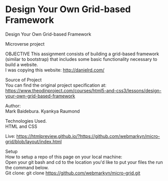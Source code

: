 # Design Your Own Grid-based Framework
Design Your Own Grid-based Framework

Microverse project

OBJECTIVE
    This assignment consists of building a grid-based framework (similar to bootstrap) that includes some basic functionality necessary to build a website.    
    I was copying this website: http://danielrd.com/  

Source of Project  
    You can find the original project specification at: <https://www.theodinproject.com/courses/html5-and-css3/lessons/design-your-own-grid-based-framework>  

Author:  
    Mark Baidebura.
    Kyankya Raumond  

Technologies Used.  
    HTML and CSS  

Live: 
    https://htmlpreview.github.io/?https://github.com/webmarkyn/micro-grid/blob/layout/index.html    

Setup  
    How to setup a repo of this page on your local machine:  
    Open your git bash and cd to the location you'd like to put your files the run the command below.  
    Git clone: git clone <https://github.com/webmarkyn/micro-grid.git>  
